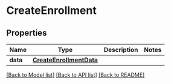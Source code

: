 # CreateEnrollment

## Properties
Name | Type | Description | Notes
------------ | ------------- | ------------- | -------------
**data** | [**CreateEnrollmentData**](CreateEnrollmentData.md) |  | 

[[Back to Model list]](../README.md#documentation-for-models) [[Back to API list]](../README.md#documentation-for-api-endpoints) [[Back to README]](../README.md)

